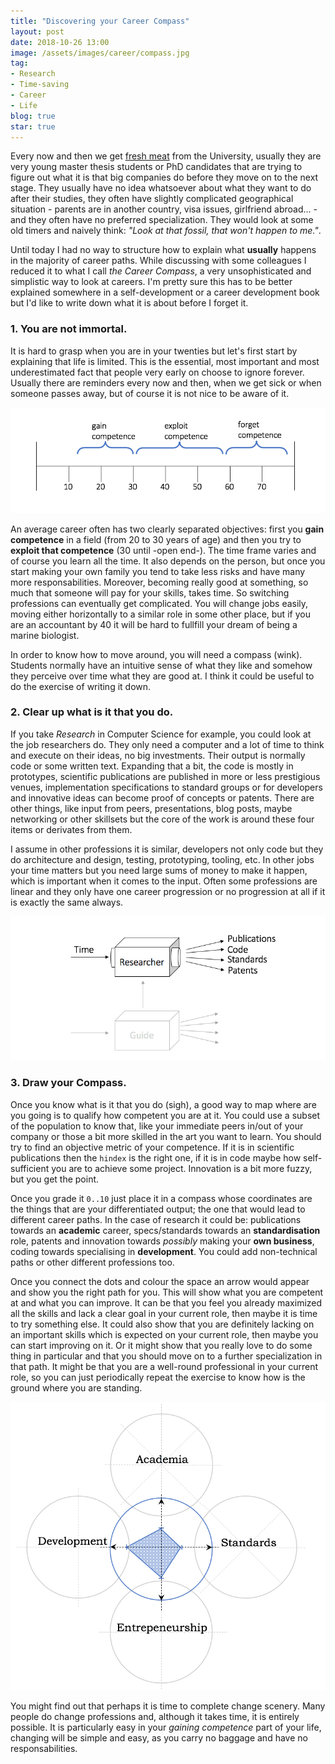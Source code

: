 ```yaml
---
title: "Discovering your Career Compass"
layout: post
date: 2018-10-26 13:00
image: /assets/images/career/compass.jpg
tag:
- Research
- Time-saving
- Career
- Life
blog: true
star: true
---
```


Every now and then we get [fresh meat](https://youtu.be/Jj90khPuWv8) from the University, usually they are very young master thesis students or PhD candidates that are trying to figure out what it is that big companies do before they move on to the next stage. They usually have no idea whatsoever about what they want to do after their studies, they often have slightly complicated geographical situation - parents are in another country, visa issues, girlfriend abroad... - and they often have no preferred specialization. They would look at some old timers and naively think: *"Look at that fossil, that won't happen to me."*.

Until today I had no way to structure how to explain what **usually** happens in the majority of career paths. While discussing with some colleagues I reduced it to what I call *the Career Compass*, a very unsophisticated and simplistic way to look at careers. I'm pretty sure this has to be better explained somewhere in a self-development or a career development book but I'd like to write down what it is about before I forget it. 

### 1. You are not immortal.

It is hard to grasp when you are in your twenties but let's first start by explaining that life is limited. This is the essential, most important and most underestimated fact that people very early on choose to ignore forever. Usually there are reminders every now and then, when we get sick or when someone passes away, but of course it is not nice to be aware of it.

![Career lifetime](/assets/images/career/3.png)

An average career often has two clearly separated objectives: first you **gain competence** in a field (from 20 to 30 years of age) and then you try to **exploit that competence** (30 until -open end-). The time frame varies and of course you learn all the time. It also depends on the person, but once you start making your own family you tend to take less risks and have many more responsabilities. Moreover, becoming really good at something, so much that someone will pay for your skills, takes time. So switching professions can eventually get complicated. You will change jobs easily, moving either horizontally to a similar role in some other place, but if you are an accountant by 40 it will be hard to fullfill your dream of being a marine biologist.

In order to know how to move around, you will need a compass (wink). Students normally have an intuitive sense of what they like and somehow they perceive over time what they are good at. I think it could be useful to do the exercise of writing it down.

### 2. Clear up what is it that you do.

If you take *Research* in Computer Science for example, you could look at the job researchers do. They only need a computer and a lot of time to think and execute on their ideas, no big investments. Their output is normally code or some written text. Expanding that a bit, the code is mostly in prototypes, scientific publications are published in more or less prestigious venues, implementation specifications to standard groups or for developers and innovative ideas can become proof of concepts or patents. There are other things, like input from peers, presentations, blog posts, maybe networking or other skillsets but the core of the work is around these four items or derivates from them.

I assume in other professions it is similar, developers not only code but they do architecture and design, testing, prototyping, tooling, etc. In other jobs your time matters but you need large sums of money to make it happen, which is important when it comes to the input. Often some professions are linear and they only have one career progression or no progression at all if it is exactly the same always.

![Simplified work box](/assets/images/career/1.png)

### 3. Draw your Compass.

Once you know what is it that you do (sigh), a good way to map where are you going is to qualify how competent you are at it. You could use a subset of the population to know that, like your immediate peers in/out of your company or those a bit more skilled in the art you want to learn. You should try to find an objective metric of your competence. If it is in scientific publications then the `hindex` is the right one, if it is in code maybe how self-sufficient you are to achieve some project. Innovation is a bit more fuzzy, but you get the point.

Once you grade it `0..10` just place it in a compass whose coordinates are the things that are your differentiated output; the one that would lead to different career paths. In the case of research it could be: publications towards an **academic** career, specs/standards towards an **standardisation** role, patents and innovation towards *possibly* making your **own business**, coding towards specialising in **development**. You could add non-technical paths or other different professions too.

Once you connect the dots and colour the space an arrow would appear and show you the right path for you. This will show what you are competent at and what you can improve. It can be that you feel you already maximized all the skills and lack a clear goal in your current role, then maybe it is time to try something else. It could also show that you are definitely lacking on an important skills which is expected on your current role, then maybe you can start improving on it. Or it might show that you really love to do some thing in particular and that you should move on to a further specialization in that path. It might be that you are a well-round professional in your current role, so you can just periodically repeat the exercise to know how is the ground where you are standing.

![The Career Compass ©](/assets/images/career/2.png)

You might find out that perhaps it is time to complete change scenery. Many people do change professions and, although it takes time, it is entirely possible. It is particularly easy in your *gaining competence* part of your life, changing will be simple and easy, as you carry no baggage and have no responsabilities.
